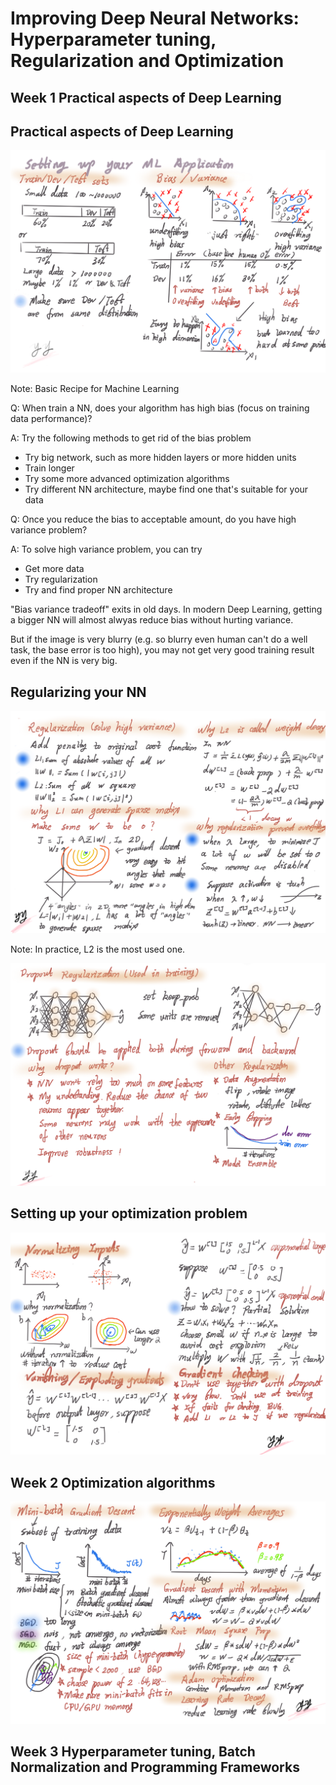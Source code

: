 # Improving Deep Neural Networks: Hyperparameter tuning, Regularization and Optimization

## Week 1 Practical aspects of Deep Learning

## Practical aspects of Deep Learning
![](ImageNotes/Week1_1.png)

Note: Basic Recipe for Machine Learning

Q: When train a NN, does your algorithm has high bias (focus on training data performance)?

A: Try the following methods to get rid of the bias problem
* Try big network, such as more hidden layers or more hidden units
* Train longer
* Try some more advanced optimization algorithms
* Try different NN architecture, maybe find one that's suitable for your data


Q: Once you reduce the bias to acceptable amount, do you have high variance problem?

A: To solve high variance problem, you can try
* Get more data
* Try regularization
* Try and find proper NN architecture

"Bias variance tradeoff" exits in old days. In modern Deep Learning, getting a bigger NN will almost alwyas reduce bias without hurting variance. 

But if the image is very blurry (e.g. so blurry even human can't do a well task, the base error is too high), you may not get very good training result even if the NN is very big.   

## Regularizing your NN
![](ImageNotes/Week1_2.png)

Note: In practice, L2 is the most used one.

![](ImageNotes/Week1_3.png)

## Setting up your optimization problem 
![](ImageNotes/Week1_4.png)

## Week 2 Optimization algorithms
![](ImageNotes/Week1_5.png)

## Week 3 Hyperparameter tuning, Batch Normalization and Programming Frameworks



